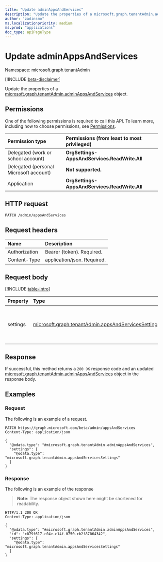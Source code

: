 ```yaml
---
title: "Update adminAppsAndServices"
description: "Update the properties of a microsoft.graph.tenantAdmin.adminAppsAndServices object."
author: "zadinsmo"
ms.localizationpriority: medium
ms.prod: "applications"
doc_type: apiPageType
---
```


# Update adminAppsAndServices
Namespace: microsoft.graph.tenantAdmin

[!INCLUDE [beta-disclaimer](../../includes/beta-disclaimer.md)]

Update the properties of a [microsoft.graph.tenantAdmin.adminAppsAndServices](../resources/tenantadmin-adminappsandservices.md) object.

## Permissions
One of the following permissions is required to call this API. To learn more, including how to choose permissions, see [Permissions](/graph/permissions-reference).

|Permission type|Permissions (from least to most privileged)|
|:---|:---|
|Delegated (work or school account)|**OrgSettings-AppsAndServices.ReadWrite.All**|
|Delegated (personal Microsoft account)|**Not supported.**|
|Application|**OrgSettings-AppsAndServices.ReadWrite.All**|

## HTTP request

<!-- {
  "blockType": "ignored"
}
-->
``` http
PATCH /admin/appsAndServices
```

## Request headers
|Name|Description|
|:---|:---|
|Authorization|Bearer {token}. Required.|
|Content-Type|application/json. Required.|

## Request body
[!INCLUDE [table-intro](../../includes/update-property-table-intro.md)]


|Property|Type|Description|
|:---|:---|:---|
|settings|[microsoft.graph.tenantAdmin.appsAndServicesSettings](../resources/tenantadmin-appsandservicessettings.md)|**Company wide settings for apps and services** Required.|



## Response

If successful, this method returns a `200 OK` response code and an updated [microsoft.graph.tenantAdmin.adminAppsAndServices](../resources/tenantadmin-adminappsandservices.md) object in the response body.

## Examples

### Request
The following is an example of a request.
<!-- {
  "blockType": "request",
  "name": "update_adminappsandservices"
}
-->
``` http
PATCH https://graph.microsoft.com/beta/admin/appsAndServices
Content-Type: application/json

{
  "@odata.type": "#microsoft.graph.tenantAdmin.adminAppsAndServices",
  "settings": {
    "@odata.type": "microsoft.graph.tenantAdmin.appsAndServicesSettings"
  }
}
```


### Response
The following is an example of the response
>**Note:** The response object shown here might be shortened for readability.
<!-- {
  "blockType": "response",
  "truncated": true
}
-->
``` http
HTTP/1.1 200 OK
Content-Type: application/json

{
  "@odata.type": "#microsoft.graph.tenantAdmin.adminAppsAndServices",
  "id": "c079f617-c04e-c14f-0750-cb2f87064342",
  "settings": {
    "@odata.type": "microsoft.graph.tenantAdmin.appsAndServicesSettings"
  }
}
```

